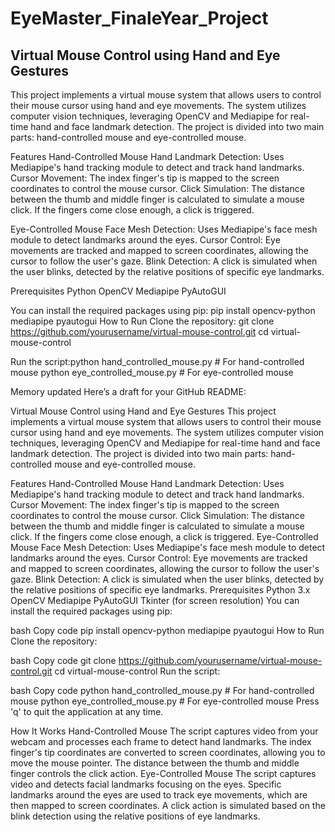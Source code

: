 # EyeMaster_FinaleYear_Project

## Virtual Mouse Control using Hand and Eye Gestures
This project implements a virtual mouse system that allows users to control their mouse cursor using hand and eye movements. The system utilizes computer vision techniques, leveraging OpenCV and Mediapipe for real-time hand and face landmark detection. The project is divided into two main parts: hand-controlled mouse and eye-controlled mouse.

Features
Hand-Controlled Mouse
Hand Landmark Detection: Uses Mediapipe's hand tracking module to detect and track hand landmarks.
Cursor Movement: The index finger's tip is mapped to the screen coordinates to control the mouse cursor.
Click Simulation: The distance between the thumb and middle finger is calculated to simulate a mouse click. If the fingers come close enough, a click is triggered.

Eye-Controlled Mouse
Face Mesh Detection: Uses Mediapipe's face mesh module to detect landmarks around the eyes.
Cursor Control: Eye movements are tracked and mapped to screen coordinates, allowing the cursor to follow the user's gaze.
Blink Detection: A click is simulated when the user blinks, detected by the relative positions of specific eye landmarks.

Prerequisites
Python
OpenCV
Mediapipe
PyAutoGUI

You can install the required packages using pip:
pip install opencv-python mediapipe pyautogui
How to Run
Clone the repository: git clone https://github.com/yourusername/virtual-mouse-control.git
cd virtual-mouse-control

Run the script:python hand_controlled_mouse.py  # For hand-controlled mouse
python eye_controlled_mouse.py   # For eye-controlled mouse

Memory updated
Here’s a draft for your GitHub README:

Virtual Mouse Control using Hand and Eye Gestures
This project implements a virtual mouse system that allows users to control their mouse cursor using hand and eye movements. The system utilizes computer vision techniques, leveraging OpenCV and Mediapipe for real-time hand and face landmark detection. The project is divided into two main parts: hand-controlled mouse and eye-controlled mouse.

Features
Hand-Controlled Mouse
Hand Landmark Detection: Uses Mediapipe's hand tracking module to detect and track hand landmarks.
Cursor Movement: The index finger's tip is mapped to the screen coordinates to control the mouse cursor.
Click Simulation: The distance between the thumb and middle finger is calculated to simulate a mouse click. If the fingers come close enough, a click is triggered.
Eye-Controlled Mouse
Face Mesh Detection: Uses Mediapipe's face mesh module to detect landmarks around the eyes.
Cursor Control: Eye movements are tracked and mapped to screen coordinates, allowing the cursor to follow the user's gaze.
Blink Detection: A click is simulated when the user blinks, detected by the relative positions of specific eye landmarks.
Prerequisites
Python 3.x
OpenCV
Mediapipe
PyAutoGUI
Tkinter (for screen resolution)
You can install the required packages using pip:

bash
Copy code
pip install opencv-python mediapipe pyautogui
How to Run
Clone the repository:

bash
Copy code
git clone https://github.com/yourusername/virtual-mouse-control.git
cd virtual-mouse-control
Run the script:

bash
Copy code
python hand_controlled_mouse.py  # For hand-controlled mouse
python eye_controlled_mouse.py   # For eye-controlled mouse
Press 'q' to quit the application at any time.

How It Works
Hand-Controlled Mouse
The script captures video from your webcam and processes each frame to detect hand landmarks.
The index finger's tip coordinates are converted to screen coordinates, allowing you to move the mouse pointer.
The distance between the thumb and middle finger controls the click action.
Eye-Controlled Mouse
The script captures video and detects facial landmarks focusing on the eyes.
Specific landmarks around the eyes are used to track eye movements, which are then mapped to screen coordinates.
A click action is simulated based on the blink detection using the relative positions of eye landmarks.
